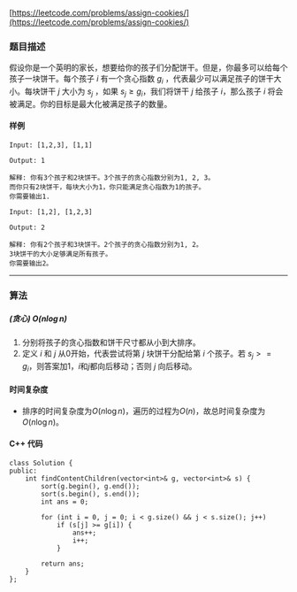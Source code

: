 
[https://leetcode.com/problems/assign-cookies/](https://leetcode.com/problems/assign-cookies/)

### 题目描述


假设你是一个英明的家长，想要给你的孩子们分配饼干。但是，你最多可以给每个孩子一块饼干。每个孩子 $i$ 有一个贪心指数 $g_i$ ，代表最少可以满足孩子的饼干大小。每块饼干 $j$ 大小为 $s_j$ ，如果 $s_j \ge g_i$，我们将饼干 $j$ 给孩子 $i$，那么孩子 $i$ 将会被满足。你的目标是最大化被满足孩子的数量。


#### 样例

```
Input: [1,2,3], [1,1]

Output: 1

解释: 你有3个孩子和2块饼干。3个孩子的贪心指数分别为1, 2, 3。
而你只有2块饼干，每块大小为1，你只能满足贪心指数为1的孩子。
你需要输出1.
```
```
Input: [1,2], [1,2,3]

Output: 2

解释: 你有2个孩子和3块饼干。2个孩子的贪心指数分别为1, 2。
3块饼干的大小足够满足所有孩子。
你需要输出2。
```


----------

### 算法
##### (贪心)  $O(n \log n)$

1. 分别将孩子的贪心指数和饼干尺寸都从小到大排序。
2. 定义 $i$ 和 $j$ 从0开始，代表尝试将第 $j$ 块饼干分配给第 $i$ 个孩子。若 $s_j >= g_i$，则答案加1，$i$和$j$都向后移动；否则 $j$ 向后移动。

#### 时间复杂度
* 排序的时间复杂度为$O(n \log n)$，遍历的过程为$O(n)$，故总时间复杂度为$O(n \log n)$。


#### C++ 代码
```
class Solution {
public:
    int findContentChildren(vector<int>& g, vector<int>& s) {
        sort(g.begin(), g.end());
        sort(s.begin(), s.end());
        int ans = 0;
        
        for (int i = 0, j = 0; i < g.size() && j < s.size(); j++)
            if (s[j] >= g[i]) {
                ans++;
                i++;
            }
        
        return ans;
    }
};
```